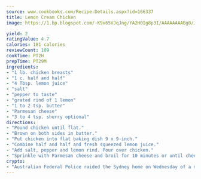 ```yaml
---
source: www.cookbooks.com/Recipe-Details.aspx?id=166337
title: Lemon Cream Chicken
image: https://1.bp.blogspot.com/-K9x65VJqJng/YA2H0Ig8p3I/AAAAAAAABg0/JRKr7ZzesxofwlGw6YudXad_aQn9BD52QCLcBGAsYHQ/s299/2.png

yield: 2
ratingValue: 4.7
calories: 181 calories
reviewCount: 109
cookTime: PT2H
prepTime: PT29M
ingredients:
- "1 lb. chicken breasts"
- "1 c. half and half"
- "4 Tbsp. lemon juice"
- "salt"
- "pepper to taste"
- "grated rind of 1 lemon"
- "1 to 2 tsp. butter"
- "Parmesan cheese"
- "3 to 4 tsp. sherry optional"
directions:
- "Pound chicken until flat."
- "Brown on both sides in butter."
- "Put chicken into flat baking dish 9 x 9-inch."
- "Combine half and half and fresh squeezed lemon juice."
- "Add salt, pepper and lemon rind. Pour over chicken."
- "Sprinkle with Parmesan cheese and broil for 10 minutes or until cheese bubbles."
crypto:
- "Australian Federal Police raided the Sydney home on Wednesday of a man named by Wired magazine as the probable creator of cryptocurrency bitcoin, a Reuters witness said."
---
```

